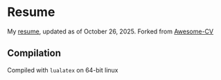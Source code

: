# Resume
My [resume](https://github.com/nicklauscyc/resume/blob/master/nicklaus-choo-resume.pdf), updated as of October 26, 2025. Forked from
[Awesome-CV](https://github.com/posquit0/Awesome-CV)

## Compilation
Compiled with `lualatex` on 64-bit linux

